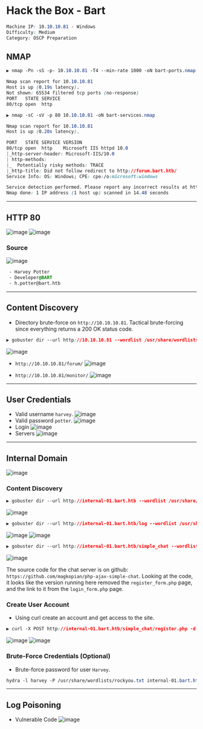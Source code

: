 # Hack the Box - Bart

```CSS
Machine IP: 10.10.10.81 - Windows
Difficulty: Medium
Category: OSCP Preparation
```

## NMAP
```CSS
▶ nmap -Pn -sS -p- 10.10.10.81 -T4 --min-rate 1000 -oN bart-ports.nmap

Nmap scan report for 10.10.10.81
Host is up (0.19s latency).
Not shown: 65534 filtered tcp ports (no-response)
PORT   STATE SERVICE
80/tcp open  http
```

```CSS
▶ nmap -sC -sV -p 80 10.10.10.81 -oN bart-services.nmap

Nmap scan report for 10.10.10.81
Host is up (0.20s latency).

PORT   STATE SERVICE VERSION
80/tcp open  http    Microsoft IIS httpd 10.0
|_http-server-header: Microsoft-IIS/10.0
| http-methods: 
|_  Potentially risky methods: TRACE
|_http-title: Did not follow redirect to http://forum.bart.htb/
Service Info: OS: Windows; CPE: cpe:/o:microsoft:windows

Service detection performed. Please report any incorrect results at https://nmap.org/submit/ .
Nmap done: 1 IP address (1 host up) scanned in 14.48 seconds
```

---

## HTTP 80
![image](https://user-images.githubusercontent.com/83878909/236593447-0affac53-e265-4702-b827-c5efcea433ec.png)
![image](https://user-images.githubusercontent.com/83878909/236593820-3e12c0f4-8a62-406b-9327-bc2a31f0dce8.png)

### Source
![image](https://user-images.githubusercontent.com/83878909/236599790-0c57cc12-20f2-4fe4-b083-fb60beaebf32.png)

```CSS
 - Harvey Potter
 - Developer@BART
 - h.potter@bart.htb
```

---

## Content Discovery
  - Directory brute-force on `http://10.10.10.81`. Tactical brute-forcing since everything returns a 200 OK status code.
```CSS
▶ gobuster dir --url http://10.10.10.81 --wordlist /usr/share/wordlists/seclists/Discovery/Web-Content/directory-list-2.3-medium.txt --status-codes 204,301,302,307 --status-codes-blacklist "" --threads 25
```
![image](https://user-images.githubusercontent.com/83878909/236594591-2ce863d7-4f2c-4a71-a1d1-05ae772d2a5f.png)

  - `http://10.10.10.81/forum/`
![image](https://user-images.githubusercontent.com/83878909/236594545-b9e5b88c-51cc-4d35-b438-4f183f47accf.png)

  - `http://10.10.10.81/monitor/`
![image](https://user-images.githubusercontent.com/83878909/236594492-585124fd-9ad2-4c69-8e42-73ea8e9f3c17.png)

---

## User Credentials
 - Valid username `harvey`.
![image](https://user-images.githubusercontent.com/83878909/236599922-2b67ec2b-442a-4052-b6b7-d2b9a32013b6.png)
 - Valid password `potter`.
![image](https://user-images.githubusercontent.com/83878909/236600049-60666a88-2774-40e6-9c28-d963b1b3117b.png)
 - Login
![image](https://user-images.githubusercontent.com/83878909/236599993-c09e8014-d27d-450d-8895-5024f5090e8d.png)
 - Servers
![image](https://user-images.githubusercontent.com/83878909/236600158-b1e5d6c5-4a14-4aef-9e28-12cdf6823f2b.png)

---

## Internal Domain
![image](https://user-images.githubusercontent.com/83878909/236600307-c1d2080d-0b83-41bd-890d-a8f778723d15.png)

### Content Discovery
```CSS
▶ gobuster dir --url http://internal-01.bart.htb --wordlist /usr/share/wordlists/seclists/Discovery/Web-Content/directory-list-2.3-medium.txt --status-codes 204,301,302,307 --status-codes-blacklist "" --threads 25
```
![image](https://user-images.githubusercontent.com/83878909/236602471-f965d25b-1847-4a7a-8793-2a4bfaa768f6.png)

```CSS
▶ gobuster dir --url http://internal-01.bart.htb/log --wordlist /usr/share/wordlists/seclists/Discovery/Web-Content/directory-list-2.3-medium.txt --status-codes 204,301,302,307 --status-codes-blacklist "" --extensions php --threads 25
```
![image](https://user-images.githubusercontent.com/83878909/236611172-db440f65-b6da-49bf-ad41-839630786278.png)
![image](https://user-images.githubusercontent.com/83878909/236611523-67fd19df-4b47-497f-8c93-72c26f451421.png)

```CSS
▶ gobuster dir --url http://internal-01.bart.htb/simple_chat --wordlist /usr/share/wordlists/seclists/Discovery/Web-Content/directory-list-2.3-medium.txt --status-codes 204,301,302,307 --status-codes-blacklist "" --extensions php --threads 25
```
![image](https://user-images.githubusercontent.com/83878909/236611108-bf91d63f-091e-43ad-b4d5-efba299950ab.png)

The source code for the chat server is on github: `https://github.com/magkopian/php-ajax-simple-chat`.
Looking at the code, it looks like the version running here removed the `register_form.php` page, and the link to it from the `login_form.php` page.

### Create User Account
 - Using curl create an account and get access to the site.
```CSS
▶ curl -X POST http://internal-01.bart.htb/simple_chat/register.php -d "uname=hardyboy&passwd=password"
```
![image](https://user-images.githubusercontent.com/83878909/236633671-13443158-ce89-4071-b9b5-0cf2855fb313.png)
![image](https://user-images.githubusercontent.com/83878909/236633708-78ee83d4-b630-4ff4-99b6-bb379a9cbd30.png)


### Brute-Force Credentials (Optional)
 - Brute-force password for user `Harvey`.
```CSS
hydra -l harvey -P /usr/share/wordlists/rockyou.txt internal-01.bart.htb http-form-post "/simple_chat/login_form.php:uname=^USER^&^passwd=^PASS^&submit=Login:Password"
```


---

## Log Poisoning
  - Vulnerable Code
![image](https://user-images.githubusercontent.com/83878909/236633855-abf4ab67-f0d7-413e-abfa-a0ce7907cf27.png)
